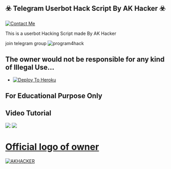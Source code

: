 ## ☣️ Telegram Userbot Hack Script By AK Hacker ☣️

[![Contact Me](https://img.shields.io/badge/Telegram-Contact%20Me-informational)](https://t.me/AKHACKER47)

This is a userbot Hacking Script made By AK Hacker

join telegram group ![program4hack](https://t.me/program4hack)

## The owner would not be responsible for any kind of Illegal Use...

- [![Deploy To Heroku](https://www.herokucdn.com/deploy/button.svg)](https://github.com/RocketMusicNetwork/telegram-userbot-hack-script)

## For Educational Purpose Only

## Video Tutorial
<a href="https://youtu.be/DrwlW2he3qU"><img src="https://img.shields.io/badge/How%20To%20Hack-blue.svg?logo=Youtube"></a>
<a href="https://youtu.be/DrwlW2he3qU"><img src="https://img.shields.io/youtube/views/DrwlW2he3qU?style=social">

# Official logo of owner

![AKHACKER](mylogo/logo.jpg)

